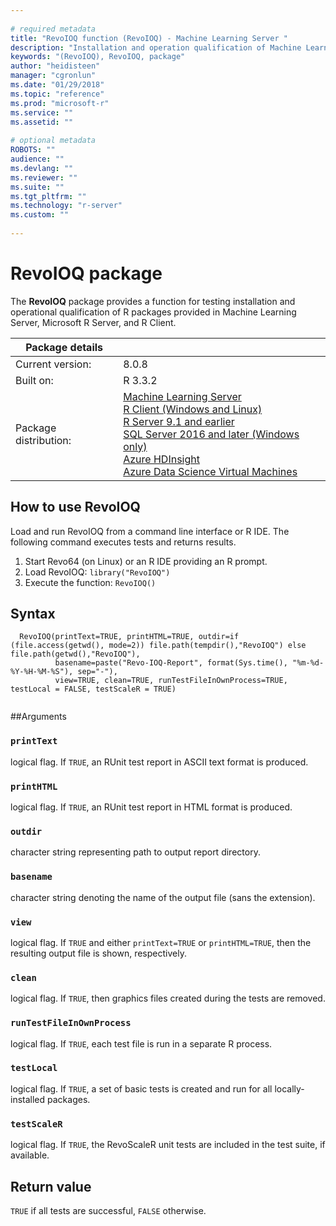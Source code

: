 ```yaml
--- 
 
# required metadata 
title: "RevoIOQ function (RevoIOQ) - Machine Learning Server " 
description: "Installation and operation qualification of Machine Learning Server" 
keywords: "(RevoIOQ), RevoIOQ, package" 
author: "heidisteen" 
manager: "cgronlun" 
ms.date: "01/29/2018" 
ms.topic: "reference" 
ms.prod: "microsoft-r" 
ms.service: "" 
ms.assetid: "" 
 
# optional metadata 
ROBOTS: "" 
audience: "" 
ms.devlang: "" 
ms.reviewer: "" 
ms.suite: "" 
ms.tgt_pltfrm: "" 
ms.technology: "r-server" 
ms.custom: "" 
 
--- 
```

 
 
 # RevoIOQ package

 The **RevoIOQ** package provides a function for testing installation and operational qualification of R packages provided in Machine Learning Server, Microsoft R Server, and R Client.
 
| Package details | |
|--------|-|
| Current version: |  8.0.8 |
| Built on: | R 3.3.2 |
| Package distribution: | [Machine Learning Server](../what-is-machine-learning-server.md) </br>[R Client (Windows and Linux)](../r-client/what-is-microsoft-r-client.md) <br/>[R Server 9.1 and earlier](../what-is-microsoft-r-server.md)   <br/>[SQL Server 2016 and later (Windows only)](https://docs.microsoft.com/sql/advanced-analytics/getting-started-with-machine-learning-services)   <br/> [Azure HDInsight](https://docs.microsoft.com/azure/hdinsight/hdinsight-hadoop-r-server-get-started) <br/>[Azure Data Science Virtual Machines](https://docs.microsoft.com/azure/machine-learning/machine-learning-data-science-provision-vm) |   

 
## How to use RevoIOQ

Load and run RevoIOQ from a command line interface or R IDE. The following command executes tests and returns results.

1. Start Revo64 (on Linux) or an R IDE providing an R prompt.
2. Load RevoIOQ: `library("RevoIOQ")`
3. Execute the function: `RevoIOQ()`

## Syntax

```   
  RevoIOQ(printText=TRUE, printHTML=TRUE, outdir=if (file.access(getwd(), mode=2)) file.path(tempdir(),"RevoIOQ") else file.path(getwd(),"RevoIOQ"), 
          basename=paste("Revo-IOQ-Report", format(Sys.time(), "%m-%d-%Y-%H-%M-%S"), sep="-"),
          view=TRUE, clean=TRUE, runTestFileInOwnProcess=TRUE, testLocal = FALSE, testScaleR = TRUE)
 
```
 
 ##Arguments

   
 ### `printText`
 logical flag. If `TRUE`, an RUnit test report in ASCII text format is produced. 
  
    
 ### `printHTML`
 logical flag. If `TRUE`, an RUnit test report in HTML format is produced. 
  
    
 ### `outdir`
 character string representing path to output report directory. 
  
    
 ### `basename`
 character string denoting the name of the output file (sans the extension). 
  
    
 ### `view`
 logical flag. If `TRUE` and either `printText=TRUE` or `printHTML=TRUE`, then  the resulting output file is shown, respectively. 
  
    
 ### `clean`
 logical flag. If `TRUE`, then graphics files created during the tests are removed. 
  
    
 ### `runTestFileInOwnProcess`
 logical flag. If `TRUE`, each test file  is run in a separate R process. 
  
    
 ### `testLocal`
 logical flag. If `TRUE`, a set of basic tests is created and run for all locally-installed packages. 
  
    
 ### `testScaleR`
 logical flag. If `TRUE`, the RevoScaleR unit tests are included in the test suite, if available. 
  
 
 ## Return value
 
`TRUE` if all tests are successful, `FALSE` otherwise.
 
 
 
 
